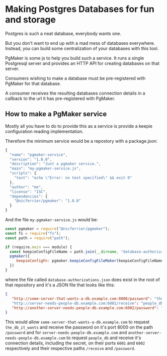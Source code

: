# Making Postgres Databases for fun and storage

Postgres is such a neat database, everybody wants one.

But you don't want to end up with a mad mess of databases
everywhere. Instead, you can build some centralization of your
databases with this tool.

PgMaker is some js to help you build such a service. It runs a single
Postgresql server and provides an HTTP API for creating databases on
that server.

Consumers wishing to make a database must be pre-registered with
PgMaker for that database.

A consumer receives the resulting databases connection details in a
callback to the url it has pre-registered with PgMaker.


## How to make a PgMaker service

Mostly all you have to do to provide this as a service is provide a
keepie configuration reading implementation.

Therefore the minimum service would be a repostory with a package.json:

```javascript
{
  "name": "pgmaker-service",
  "version": "1.0.0",
  "description": "Just a pgmaker service.",
  "main": "my-pgmaker-service.js",
  "scripts": {
    "test": "echo \"Error: no test specified\" && exit 0"
  },
  "author": "me",
  "license": "ISC",
  "dependencies": {
    "@nicferrier/pgmaker": "1.0.0"
  }
}
```

And the file `my-pgmaker-service.js` would be:

```javascript
const pgmaker = require("@nicferrier/pgmaker");
const fs = require("fs");
const path = require("path");

if (require.main === module) {
  const keepieConfigFileName = path.join(__dirname, "database-authorizations.json");
  pgmaker({
     keepieConfigFn: pgmaker.keepieConfigFileMaker(keepieConfigFileName)
  })
}
```

where the file called `database-authorizations.json` does exist in the
root of that repository and it's a JSON file that looks like this:

```database-authorizations.json
{
   "http://some-server-that-wants-a-db.example.com:8000/password": "the_db_it_wants"
   "http://server-needs-people-db.example.com:6001/receive": "people_db",
   "http://another-server-needs-people-db.example.com:6002/password": "people_db"
}
```

This would allow `some-server-that-wants-a-db.example.com` to request
`the_db_it_wants` and receive the password on it's port 8000 on the
path `/password` and for `server-needs-people-db.example.com` and
`another-server-needs-people-db.example.com` to request `people_db`
and receive it's connection details, including the secret, on their
ports `6001` and `6002` respectively and their respective paths
`/receive` and `/password`.
